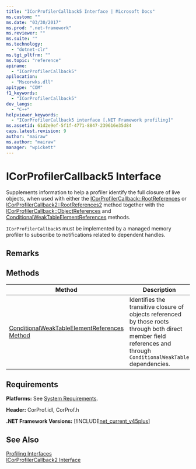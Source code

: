 ```yaml
---
title: "ICorProfilerCallback5 Interface | Microsoft Docs"
ms.custom: ""
ms.date: "03/30/2017"
ms.prod: ".net-framework"
ms.reviewer: ""
ms.suite: ""
ms.technology: 
  - "dotnet-clr"
ms.tgt_pltfrm: ""
ms.topic: "reference"
apiname: 
  - "ICorProfilerCallback5"
apilocation: 
  - "Mscorwks.dll"
apitype: "COM"
f1_keywords: 
  - "ICorProfilerCallback5"
dev_langs: 
  - "C++"
helpviewer_keywords: 
  - "ICorProfilerCallback5 interface [.NET Framework profiling]"
ms.assetid: 61d2e9ef-5f1f-4771-8847-239616e35d84
caps.latest.revision: 9
author: "mairaw"
ms.author: "mairaw"
manager: "wpickett"
---
```

# ICorProfilerCallback5 Interface
Supplements information to help a profiler identify the full closure of live objects, when used with either the [ICorProfilerCallback::RootReferences](../../../../docs/framework/unmanaged-api/profiling/icorprofilercallback-rootreferences-method.md) or [ICorProfilerCallback2::RootReferences2](../../../../docs/framework/unmanaged-api/profiling/icorprofilercallback2-rootreferences2-method.md) method together with the [ICorProfilerCallback::ObjectReferences](../../../../docs/framework/unmanaged-api/profiling/icorprofilercallback-objectreferences-method.md) and [ConditionalWeakTableElementReferences](../../../../docs/framework/unmanaged-api/profiling/icorprofilercallback5-conditionalweaktableelementreferences-method.md) methods.  
  
 `ICorProfilerCallback5` must be implemented by a managed memory profiler to subscribe to notifications related to dependent handles.  
  
## Remarks  
  
## Methods  
  
|Method|Description|  
|------------|-----------------|  
|[ConditionalWeakTableElementReferences Method](../../../../docs/framework/unmanaged-api/profiling/icorprofilercallback5-conditionalweaktableelementreferences-method.md)|Identifies the transitive closure of objects referenced by those roots through both direct member field references and through `ConditionalWeakTable` dependencies.|  
  
## Requirements  
 **Platforms:** See [System Requirements](../../../../docs/framework/get-started/system-requirements.md).  
  
 **Header:** CorProf.idl, CorProf.h  
  
 **.NET Framework Versions:** [!INCLUDE[net_current_v45plus](../../../../includes/net-current-v45plus-md.md)]  
  
## See Also  
 [Profiling Interfaces](../../../../docs/framework/unmanaged-api/profiling/profiling-interfaces.md)   
 [ICorProfilerCallback2 Interface](../../../../docs/framework/unmanaged-api/profiling/icorprofilercallback2-interface.md)